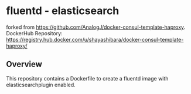 fluentd - elasticsearch
==============================

forked from https://github.com/AnalogJ/docker-consul-template-haproxy.
DockerHub Repository: https://registry.hub.docker.com/u/shayashibara/docker-consul-template-haproxy/

## Overview

This repository contains a Dockerfile to create a fluentd image with elasticsearchplugin enabled. 
